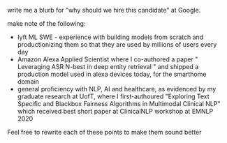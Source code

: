 write me a blurb for "why should we hire this candidate" at Google. 

make note of the following:
- lyft ML SWE - experience with building models from scratch and productionizing them so that they are used by millions of users every day
- Amazon Alexa Applied Scientist where I co-authored a paper " Leveraging ASR N-best in deep entity retrieval " and shipped a production model used in alexa devices today, for the smarthome domain
- general proficiency with NLP, AI and healthcare, as evidenced by my graduate research at UofT, where I first-authoured "Exploring Text Specific and Blackbox Fairness Algorithms in Multimodal Clinical NLP" which received best short paper at ClinicalNLP workshop at EMNLP 2020

Feel free to rewrite each of these points to make them sound better
